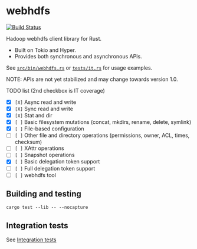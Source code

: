 # webhdfs

[![Build Status](https://travis-ci.org/vvvy/webhdfs-rs.svg?branch=master)](https://travis-ci.org/vvvy/webhdfs-rs)

Hadoop webhdfs client library for Rust.

* Built on Tokio and Hyper. 
* Provides both synchronous and asynchronous APIs.

See  [`src/bin/webhdfs.rs`](src/bin/webhdfs.rs) or [`tests/it.rs`](tests/it.rs) for usage examples.

NOTE: APIs are not yet stabilized and may change towards version 1.0.

TODO list (2nd checkbox is IT coverage)

- [X] `[X]` Async read and write
- [X] `[X]` Sync read and write
- [X] `[X]` Stat and dir
- [X] `[ ]` Basic filesystem mutations (concat, mkdirs, rename, delete, symlink)
- [X] `[ ]` File-based configuration
- [ ] `[ ]` Other file and directory operations (permissions, owner, ACL, times, checksum)
- [ ] `[ ]` XAttr operations
- [ ] `[ ]` Snapshot operations
- [X] `[ ]` Basic delegation token support
- [ ] `[ ]` Full delegation token support
- [ ] `[ ]` webhdfs tool

## Building and testing

```
cargo test --lib -- --nocapture
```

## Integration tests

See [Integration tests](INTEGRATION-TESTS.md)
